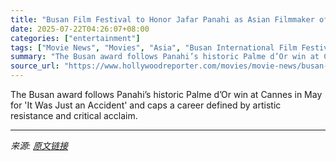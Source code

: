```yaml
---
title: "Busan Film Festival to Honor Jafar Panahi as Asian Filmmaker of the Year"
date: 2025-07-22T04:26:07+08:00
categories: ["entertainment"]
tags: ["Movie News", "Movies", "Asia", "Busan International Film Festival", "international", "Jafar Panahi", "thr news"]
summary: "The Busan award follows Panahi’s historic Palme d’Or win at Cannes in May for 'It Was Just an Accident' and caps a career defined by artistic resistance and critical acclaim."
source_url: "https://www.hollywoodreporter.com/movies/movie-news/busan-film-festival-jafar-panahi-asian-filmmaker-of-the-year-1236325281/"
---
```


The Busan award follows Panahi’s historic Palme d’Or win at Cannes in May for 'It Was Just an Accident' and caps a career defined by artistic resistance and critical acclaim.

---

*来源: [原文链接](https://www.hollywoodreporter.com/movies/movie-news/busan-film-festival-jafar-panahi-asian-filmmaker-of-the-year-1236325281/)*
